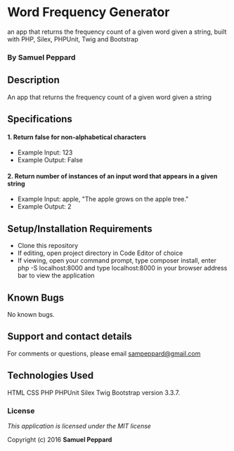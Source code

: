 # Word Frequency Generator

an app that returns the frequency count of a given word given a string, built with PHP, Silex, PHPUnit, Twig and Bootstrap

### By **Samuel Peppard**

## Description

An app that returns the frequency count of a given word given a string

## Specifications

#### 1. Return false for non-alphabetical characters

* Example Input: 123
* Example Output: False

#### 2. Return number of instances of an input word that appears in a given string

* Example Input: apple, "The apple grows on the apple tree."
* Example Output: 2

## Setup/Installation Requirements

* Clone this repository
* If editing, open project directory in Code Editor of choice
* If viewing, open your command prompt, type composer install, enter php -S localhost:8000 and type localhost:8000 in your browser address bar to view the application

## Known Bugs

No known bugs.

## Support and contact details

For comments or questions, please email sampeppard@gmail.com

## Technologies Used

HTML
CSS
PHP
PHPUnit
Silex
Twig
Bootstrap version 3.3.7.

### License

*This application is licensed under the MIT license*

Copyright (c) 2016 **Samuel Peppard**
